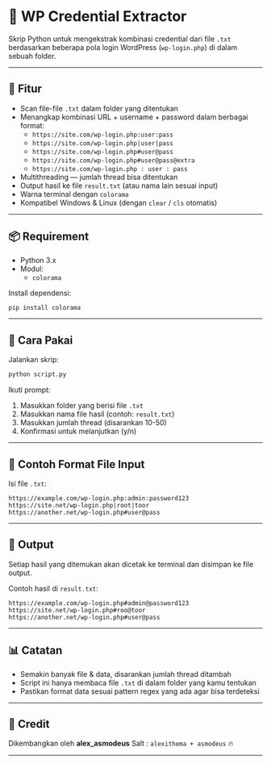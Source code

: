 # 🔐 WP Credential Extractor

Skrip Python untuk mengekstrak kombinasi credential dari file `.txt` berdasarkan beberapa pola login WordPress (`wp-login.php`) di dalam sebuah folder.

---

## 📌 Fitur

- Scan file-file `.txt` dalam folder yang ditentukan
- Menangkap kombinasi URL + username + password dalam berbagai format:
  - `https://site.com/wp-login.php:user:pass`
  - `https://site.com/wp-login.php|user|pass`
  - `https://site.com/wp-login.php#user@pass`
  - `https://site.com/wp-login.php#user@pass@extra`
  - `https://site.com/wp-login.php : user : pass`
- Multithreading — jumlah thread bisa ditentukan
- Output hasil ke file `result.txt` (atau nama lain sesuai input)
- Warna terminal dengan `colorama`
- Kompatibel Windows & Linux (dengan `clear` / `cls` otomatis)

---

## 📦 Requirement

- Python 3.x
- Modul:
  - `colorama`

Install dependensi:
```bash
pip install colorama
````

---

## 🚀 Cara Pakai

Jalankan skrip:

```bash
python script.py
```

Ikuti prompt:

1. Masukkan folder yang berisi file `.txt`
2. Masukkan nama file hasil (contoh: `result.txt`)
3. Masukkan jumlah thread (disarankan 10-50)
4. Konfirmasi untuk melanjutkan (y/n)

---

## 📂 Contoh Format File Input

Isi file `.txt`:

```
https://example.com/wp-login.php:admin:password123
https://site.net/wp-login.php|root|toor
https://another.net/wp-login.php#user@pass
```

---

## 📜 Output

Setiap hasil yang ditemukan akan dicetak ke terminal dan disimpan ke file output.

Contoh hasil di `result.txt`:

```
https://example.com/wp-login.php#admin@password123
https://site.net/wp-login.php#roo@toor
https://another.net/wp-login.php#user@pass
```

---

## 📊 Catatan

* Semakin banyak file & data, disarankan jumlah thread ditambah
* Script ini hanya membaca file `.txt` di dalam folder yang kamu tentukan
* Pastikan format data sesuai pattern regex yang ada agar bisa terdeteksi

---

## 📣 Credit

Dikembangkan oleh **alex\_asmodeus**
Salt : `alexithema + asmodeus` 🔥

---
